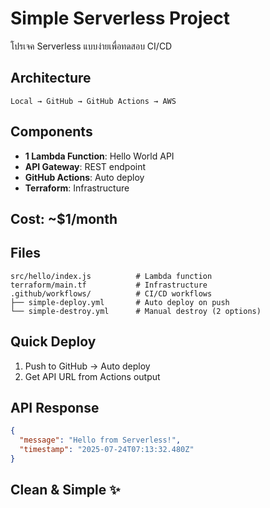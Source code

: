 # Simple Serverless Project

โปรเจค Serverless แบบง่ายเพื่อทดสอบ CI/CD

## Architecture
```
Local → GitHub → GitHub Actions → AWS
```

## Components
- **1 Lambda Function**: Hello World API  
- **API Gateway**: REST endpoint
- **GitHub Actions**: Auto deploy
- **Terraform**: Infrastructure

## Cost: ~$1/month

## Files
```
src/hello/index.js          # Lambda function
terraform/main.tf           # Infrastructure
.github/workflows/          # CI/CD workflows
├── simple-deploy.yml       # Auto deploy on push
└── simple-destroy.yml      # Manual destroy (2 options)
```

## Quick Deploy
1. Push to GitHub → Auto deploy
2. Get API URL from Actions output

## API Response
```json
{
  "message": "Hello from Serverless!",
  "timestamp": "2025-07-24T07:13:32.480Z"
}
```

## Clean & Simple ✨
